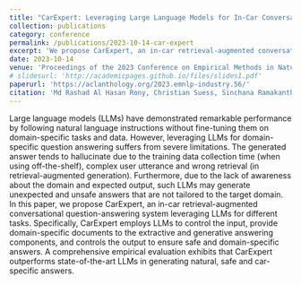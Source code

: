 ```yaml
---
title: "CarExpert: Leveraging Large Language Models for In-Car Conversational Question Answering"
collection: publications
category: conference
permalink: /publications/2023-10-14-car-expert
excerpt: 'We propose CarExpert, an in-car retrieval-augmented conversational question-answering system leveraging LLMs for different tasks. Specifically, CarExpert employs LLMs to control the input, provide domain-specific documents to the extractive and generative answering components, and controls the output to ensure safe and domain-specific answers. '
date: 2023-10-14
venue: 'Proceedings of the 2023 Conference on Empirical Methods in Natural Language Processing: Industry Track'
# slidesurl: 'http://academicpages.github.io/files/slides1.pdf'
paperurl: 'https://aclanthology.org/2023.emnlp-industry.56/'
citation: 'Md Rashad Al Hasan Rony, Christian Suess, Sinchana Ramakanth Bhat, Viju Sudhi, Julia Schneider, Maximilian Vogel, Roman Teucher, Ken Friedl, and Soumya Sahoo. 2023. CarExpert: Leveraging Large Language Models for In-Car Conversational Question Answering. In Proceedings of the 2023 Conference on Empirical Methods in Natural Language Processing: Industry Track, pages 586–604, Singapore. Association for Computational Linguistics.'
---
```


Large language models (LLMs) have demonstrated remarkable performance by following natural language instructions without fine-tuning them on domain-specific tasks and data. However, leveraging LLMs for domain-specific question answering suffers from severe limitations. The generated answer tends to hallucinate due to the training data collection time (when using off-the-shelf), complex user utterance and wrong retrieval (in retrieval-augmented generation). Furthermore, due to the lack of awareness about the domain and expected output, such LLMs may generate unexpected and unsafe answers that are not tailored to the target domain. In this paper, we propose CarExpert, an in-car retrieval-augmented conversational question-answering system leveraging LLMs for different tasks. Specifically, CarExpert employs LLMs to control the input, provide domain-specific documents to the extractive and generative answering components, and controls the output to ensure safe and domain-specific answers. A comprehensive empirical evaluation exhibits that CarExpert outperforms state-of-the-art LLMs in generating natural, safe and car-specific answers.